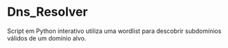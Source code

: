 # Dns_Resolver
Script em Python interativo utiliza uma wordlist para descobrir subdomínios válidos de um domínio alvo. 
